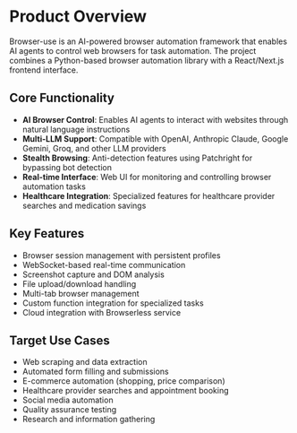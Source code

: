 # Product Overview

Browser-use is an AI-powered browser automation framework that enables AI agents to control web browsers for task automation. The project combines a Python-based browser automation library with a React/Next.js frontend interface.

## Core Functionality

- **AI Browser Control**: Enables AI agents to interact with websites through natural language instructions
- **Multi-LLM Support**: Compatible with OpenAI, Anthropic Claude, Google Gemini, Groq, and other LLM providers
- **Stealth Browsing**: Anti-detection features using Patchright for bypassing bot detection
- **Real-time Interface**: Web UI for monitoring and controlling browser automation tasks
- **Healthcare Integration**: Specialized features for healthcare provider searches and medication savings

## Key Features

- Browser session management with persistent profiles
- WebSocket-based real-time communication
- Screenshot capture and DOM analysis
- File upload/download handling
- Multi-tab browser management
- Custom function integration for specialized tasks
- Cloud integration with Browserless service

## Target Use Cases

- Web scraping and data extraction
- Automated form filling and submissions
- E-commerce automation (shopping, price comparison)
- Healthcare provider searches and appointment booking
- Social media automation
- Quality assurance testing
- Research and information gathering